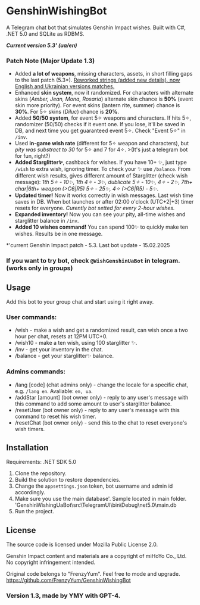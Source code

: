 # GenshinWishingBot

A Telegram chat bot that simulates Genshin Impact wishes. Built with C#, .NET 5.0 and SQLite as RDBMS.

***Current version 5.3' (ua/en)***

### Patch Note (Major Update 1.3)
- Added **a lot of weapons**, missing characters, assets, in short filling gaps to the last patch (5.3*). <ins>Reworked strings (added new details), now English and Ukrainian versions matches.</ins>
- Enhanced **skin system**, now it randomized. For characters with alternate skins (*Amber, Jean, Mona, Rosaria*) alternate skin chance is **50%** (event skin more priority). For event skins (lantern rite, summer) chance is **30%**. For 5✧ skins (*Diluc*) chance is **20%**.
- Added **50/50 system**, for event 5✧ weapons and characters. If hits 5✧, randomizer (50/50) checks if it event one. If you lose, it'll be saved in DB, and next time you get guaranteed event 5✧. Check "Event 5✧" in `/inv`.
- Used **in-game wish rate** (different for 5✧ weapon and characters), but *pity was substract to 30* for 5✧ and 7 for 4✧. >(It's just a telegram bot for fun, right?)
- **Added Starglitter✨**, cashback for wishes. If you have 10+ ✨, just type `/wish` to extra wish, ignoring timer. To check your ✨ use `/balance`. From different wish results, gives different amount of Starglitter (check wish message): 
*1th 5✧ - 10✨, 1th 4✧ - 3✨, dublicate 5✧ - 10✨, 4✧ - 2✨, 7th+ char|6th+ weapon (>C6|R5) 5✧ - 25✨, 4✧ (>C6|R5) - 5✨*.
- **Updated timer!** Now it works correctly in wish messages. Last wish time saves in DB. When bot launches or after 02:00 o'clock (UTC+2|+3) timer resets for everyone. *Curently bot setted for every 2-hour wishes.*
- **Expanded inventory!** Now you can see your pity, all-time wishes and starglitter balance in `/inv`.
- **Added 10 wishes command!** You can spend 100✨ to quickly make ten wishes. Results be in one message.

*'current Genshin Impact patch - 5.3. Last bot update - 15.02.2025

### If you want to try bot, check `@WishGenshinUaBot` in telegram. (works only in groups)

## Usage

Add this bot to your group chat and start using it right away.

### User commands:
- /wish - make a wish and get a randomized result, can wish once a two hour per chat, resets at 12PM UTC+0.
- /wish10 - make a ten wish, using 100 starglitter ✨. 
- /inv - get your inventory in the chat.
- /balance - get your starglitter✨ balance.

### Admins commands:
- /lang [code] (chat admins only) - change the locale for a specific chat, e.g. `/lang en`. Avaliable: `en, ua`.
- /addStar [amount] (bot owner only) - reply to any user's message with this command to add some amount to user's starglitter balance.
- /resetUser (bot owner only) - reply to any user's message with this command to reset his wish timer.
- /resetChat (bot owner only) - send this to the chat to reset everyone's wish timers.

## Installation

Requirements: .NET SDK 5.0

1. Clone the repository.
2. Build the solution to restore dependencies.
3. Change the `appsettings.json` token, bot username and admin id accordingly.
4. Make sure you use the main database'. Sample located in main folder. 
'GenshinWishingUaBot\src\TelegramUI\bin\Debug\net5.0\main.db
5. Run the project.

## License

The source code is licensed under Mozilla Public License 2.0.

Genshin Impact content and materials are a copyright of miHoYo Co., Ltd. No copyright infringement intended.

Original code belongs to "FrenzyYum". Feel free to mode and upgrade.
https://github.com/FrenzyYum/GenshinWishingBot

### Version 1.3, made by YMY with GPT-4.